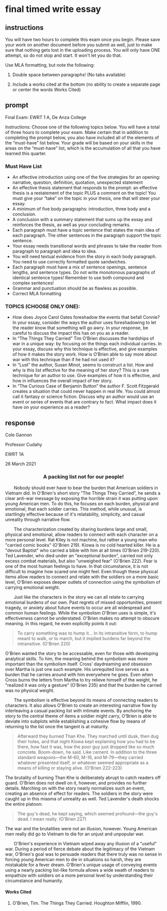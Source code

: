 # final timed write essay

## instructions

You will have two hours to complete this exam once you begin. Please save your work on another document before you submit as well, just to make sure that nothing gets lost in the uploading process.  You will only have ONE attempt, so do not stop and start. It won't let you do that.

Use MLA formatting, but note the following:

1. Double space between paragraphs! (No tabs available)

2. Include a works cited at the bottom (no ability to create a separate page or center the words Works Cited)

## prompt

Final Exam:  EWRT 1 A, De Anza College

Instructions: Choose one of the following topics below. You will have a total of three hours to complete your exam. Make certain that in addition to completing the prompt below, you also have included all of the elements of the “must-have” list below. Your grade will be based on your skills in the areas on the “must-have” list, which is the accumulation of all that you have learned this quarter.

### Must Have List

- An effective introduction using one of the five strategies for an opening: narrative, question, definition, quotation, unexpected statement
- An effective thesis statement that responds to the prompt: an effective thesis is a restatement of the topic PLUS a comment on the topic! You must give your “take” on the topic in your thesis, one that will steer your essay.
- A minimum of five body paragraphs: introduction, three body and a conclusion.
- A conclusion with a summary statement that sums up the essay and reinforces the thesis, as well as your concluding remarks.
- Each paragraph must have a topic sentence that states the main idea of each paragraph. The other sentences in the paragraph support the topic sentence.
- Your essay needs transitional words and phrases to take the reader from paragraph to paragraph and idea to idea.
- You will need textual evidence from the story in each body paragraph. You need to use correctly formatted quote sandwiches.
- Each paragraph must have a mix of sentence openings, sentence lengths, and sentence types. Do not write monotonous paragraphs of identical sentence types! Remember to use both compound and complex sentences!
- Grammar and punctuation should be as flawless as possible.
- Correct MLA formatting

### TOPICS (CHOOSE ONLY ONE):

- How does Joyce Carol Oates foreshadow the events that befall Connie? In your essay, consider the ways the author uses foreshadowing to let the reader know that something will go awry. In your response, be careful to discuss the impact this has on you as a reader.
- In “The Things They Carried” Tim O’Brien discusses the hardships of war in a unique way: by focusing on the things each individual carries. In your essay, discuss why this technique is effective, and give examples of how it makes the story work. How is O’Brien able to say more about war with this technique than if he had not used it?
- In “Lust” the author, Susan Minot, seems to construct a list. How and why is this list effective for the meaning of her story? This is a rare technique for an author to use. Give examples of how it is effective, and how in influences the overall impact of her story.
- In “The Curious Case of Benjamin Button” the author F. Scott Fitzgerald creates a situation that could never happen in real life. You could almost call it fantasy or science fiction. Discuss why an author would use an event or series of events that are contrary to fact. What impact does it have on your experience as a reader?

## response

<p>Cole Gannon</p>
<p>Professor Cudahy</p>
<p>EWRT 1A</p>
<p>26 March 2021</p>

<center><h3>A packing list not for our people!</h3></center>

<p>
&emsp;&emsp;Nobody should ever have to bear the burden that American soldiers in Vietnam did. In O'Brien's short story "The Things They Carried", he sends a clear anti-war message by exposing the horrible strain it was putting upon young American men. To do this, he focuses on each burden, physical and emotional, that each soldier carries. This method, while unusual, is startlingly effective because of it's relatability, simplicity, and casual unreality through narrative flow.
</p>

<p>
&emsp;&emsp;The characterization created by sharing burdens large and small, physical and emotional, allow readers to connect with each character on a more personal level. Rat Kiley is not machine, but rather a young man who "carried comic books" (O'Brien 219). Kiowa is no cold hearted killer. He is a "devout Baptist" who carried a bible with him at all times (O'Brien 219-220). Ted Lavender, who died under an "exceptional burden", carried not only excess combat materials, but also "unweighed fear" (O'Brien 222). Fear is one of the most human feelings to have. In that circumstance, it is not difficult to imagine how scared one might feel. Even though these physical items allow readers to connect and relate with the soldiers on a more basic level, O'Brien exposes deeper outlets of connection using the symbolism of carrying emotional weight.
</p>

<p>
&emsp;&emsp;Just like the characters in the story we can all relate to carrying emotional burdens of our own. Past regrets of missed opportunities, present tragedy, or anxiety about future events to occur are all widespread and common human feelings. While the symbolism O'Brien uses is simple, it's effectiveness cannot be understated. O'Brien makes no attempt to obscure meaning. In this regard, he even explicitly points it out:
</p>

<blockquote>
To carry something was to hump it... In its intransitive form, to hump meant to walk, or to march, but it implied burdens far beyond the intransitive. (O'Brien 220)
</blockquote>

<p>
O'Brien wanted the story to be accessable, even for those with developing analytical skills. To him, the meaning behind the symbolism was more important than the symbolism itself. Cross' daydreaming and obsession over Martha is just one such example. His unrequited love serves as a burden that he carries around with him everywhere he goes. Even when Cross burns the letters from Martha to try relieve himself of the weight, he "realized it was only a gesture" (O'Brien 235) and that the burden he carried was no physical weight.
</p>

<p>
&emsp;&emsp;The symbolism is effective beyond its means of connecting readers to characters. It also allows O'Brien to create an interesting narrative flow by interleaving a casual packing list with intimate events. By anchoring the story to the central theme of items a soldier might carry, O'Brien is able to deviate into subplots while establishing a cohesive flow by means of returning to the list once the tangent is at maturity.
</p>

<blockquote>
Afterward they burned Than Khe. They marched until dusk, then dug their holes, and that night Kiowa kept explaining how you had to be there, how fast it was, how the poor guy just dropped like so much concrete. Boom-down, he said. Like cement. In addition to the three standard weapons—the M-60, M-16, and M-79—they carried whatever presented itself, or whatever seemed appropriate as a means of killing or staying alive. (O'Brien 222-223)
</blockquote>

<p>
The brutality of burning Than Khe is deliberately abrupt to catch readers off guard. O'Brien does not dwell on it, however, and provides no further details. Marching on with the story nearly normalizes such an event, creating an absence of effect for readers. The soldiers in the story were caught up in this miasma of unreality as well. Ted Lavender's death shocks the entire platoon:
</p>

<blockquote>
The guy's dead, he kept saying, which seemed profound—the guy's dead. I mean really. (O'Brien 227)
</blockquote>

</p>
The war and the brutalities were not an illusion, however. Young American men really did go to Vietnam to die for an unjust and unpopular war.
</p>

<p>
&emsp;&emsp;O'Brien's experience in Vietnam wiped away any illusion of a "useful" war. During a period of fierce debate about the legitimacy of the Vietnam war, O'Brien's goal was to persuade readers that there truly was no sense in forcing young American men to die in situations so harsh, they are mistakable for a fever dream. O'Brien's unique usage of conveying events using a nearly packing list-like formula allows a wide swath of readers to empathize with soldiers on a more personal level by understanding their circumstance and humanity.
</p>

<h4>Works Cited</h4>
<ol><li>O'Brien, Tim. The Things They Carried. Houghton Mifflin, 1990.</li></ol>

<!-- Heh, that's funny. I guess we read the books in citation order. -->

